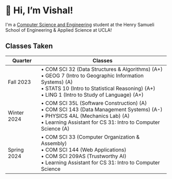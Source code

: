 # 👋 Hi, I’m Vishal! 
I'm a [Computer Science and Engineering]([url](https://catalog.registrar.ucla.edu/major/2023/ComputerScienceandEngineeringBS)https://catalog.registrar.ucla.edu/major/2023/ComputerScienceandEngineeringBS) student at the Henry Samueli School of Engineering & Applied Science at UCLA!

## Classes Taken
| Quarter | Classes | 
| ------- | ------- |
| Fall 2023 | • COM SCI 32 (Data Structures & Algorithms) (A+) <br> • GEOG 7 (Intro to Geographic Information Systems) (A) <br> • STATS 10 (Intro to Statistical Reasoning) (A+) <br> • LING 1 (Intro to Study of Language) (A+) | 
| Winter 2024 | • COM SCI 35L (Software Construction) (A) <br> • COM SCI 143 (Data Management Systems) (A-) <br> • PHYSICS 4AL (Mechanics Lab) (A) <br> • Learning Assistant for CS 31: Intro to Computer Science (A) |
| Spring 2024 | • COM SCI 33 (Computer Organization & Assembly) <br> • COM SCI 144 (Web Applications) <br> • COM SCI 209AS (Trustworthy AI) <br> • Learning Assistant for CS 31: Intro to Computer Science |



<!-- To be Updated

### GitHub Stats
<p align="left">
  <img src="https://github-readme-stats.vercel.app/api/top-langs/?username=visyat&layout=compact&count_private=true&theme=vue&hide=jupyter%20notebook" alt="Most used languages!" height=150 />
</p>

--> 
